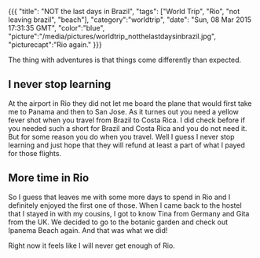 {{{
  "title": "NOT the last days in Brazil",
  "tags": ["World Trip", "Rio", "not leaving brazil", "beach"],
  "category":"worldtrip",
  "date": "Sun, 08 Mar 2015 17:31:35 GMT",
  "color":"blue",
  "picture":"/media/pictures/worldtrip_notthelastdaysinbrazil.jpg",
  "picturecapt":"Rio again."
}}}

The thing with adventures is that things come differently than expected.
<!--more-->
## I never stop learning
At the airport in Rio they did not let me board the plane that would first take me to Panama and then to San Jose. As it turnes out
you need a yellow fever shot when you travel from Brazil to Costa Rica. I did check before if you needed such a short for Brazil and
Costa Rica and you do not need it. But for some reason you do when you travel. Well I guess I never stop learning and just hope that
they will refund at least a part of what I payed for those flights.

## More time in Rio
So I guess that leaves me with some more days to spend in Rio and I definitely enjoyed the first one of those. When I came back to the
hostel that I stayed in with my cousins, I got to know Tina from Germany and Gita from the UK. We decided to go to the botanic garden
and check out Ipanema Beach again. And that was what we did!

Right now it feels like I will never get enough of Rio.

<!--gallery:media/pictures/notthelastdaysinbrazil-->


